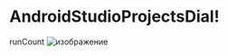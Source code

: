 # AndroidStudioProjectsDial!

runCount
![изображение](https://user-images.githubusercontent.com/55885322/202413425-aec26f6d-4346-4dcd-b68b-fe579b104e3c.jpg)
